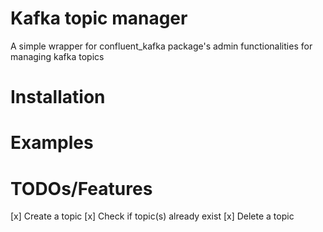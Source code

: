 # Kafka topic manager
A simple wrapper for confluent_kafka package's admin functionalities for managing kafka topics


# Installation

# Examples

# TODOs/Features
[x] Create a topic
[x] Check if topic(s) already exist
[x] Delete a topic

